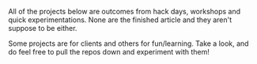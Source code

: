 All of the projects below are outcomes from hack days, workshops and quick experimentations. None are the finished article and they aren't suppose to be either.

Some projects are for clients and others for fun/learning. Take a look, and do feel free to pull the repos down and experiment with them!
